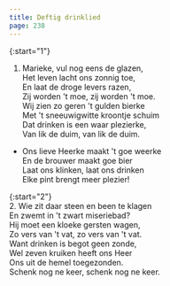 ```yaml
---
title: Deftig drinklied
page: 238
---  
```


{:start="1"}  
1. Marieke, vul nog eens de glazen,  
Het leven lacht ons zonnig toe,  
En laat de droge levers razen,  
Zij worden 't moe, zij worden 't moe.  
Wij zien zo geren 't gulden bierke  
Met 't sneeuwigwitte kroontje schuim  
Dat drinken is een waar plezierke,  
Van lik de duim, van lik de duim.  


- Ons lieve Heerke maakt 't goe weerke  
En de brouwer maakt goe bier  
Laat ons klinken, laat ons drinken  
Elke pint brengt meer plezier!  


{:start="2"}  
2. Wie zit daar steen en been te klagen  
En zwemt in 't zwart miseriebad?  
Hij moet een kloeke gersten wagen,  
Zo vers van 't vat, zo vers van 't vat.  
Want drinken is begot geen zonde,  
Wel zeven kruiken heeft ons Heer  
Ons uit de hemel toegezonden.  
Schenk nog ne keer, schenk nog ne keer.  